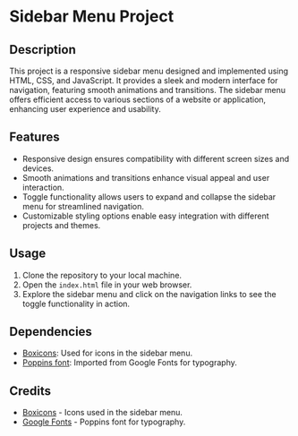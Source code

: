 # Sidebar Menu Project

## Description
This project is a responsive sidebar menu designed and implemented using HTML, CSS, and JavaScript. It provides a sleek and modern interface for navigation, featuring smooth animations and transitions. The sidebar menu offers efficient access to various sections of a website or application, enhancing user experience and usability.

## Features
- Responsive design ensures compatibility with different screen sizes and devices.
- Smooth animations and transitions enhance visual appeal and user interaction.
- Toggle functionality allows users to expand and collapse the sidebar menu for streamlined navigation.
- Customizable styling options enable easy integration with different projects and themes.

## Usage
1. Clone the repository to your local machine.
2. Open the `index.html` file in your web browser.
3. Explore the sidebar menu and click on the navigation links to see the toggle functionality in action.

## Dependencies
- [Boxicons](https://boxicons.com/): Used for icons in the sidebar menu.
- [Poppins font](https://fonts.google.com/specimen/Poppins): Imported from Google Fonts for typography.

## Credits
- [Boxicons](https://boxicons.com/) - Icons used in the sidebar menu.
- [Google Fonts](https://fonts.google.com/) - Poppins font for typography.
